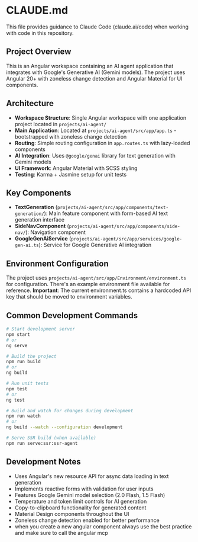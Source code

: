 # CLAUDE.md

This file provides guidance to Claude Code (claude.ai/code) when working with code in this repository.

## Project Overview

This is an Angular workspace containing an AI agent application that integrates with Google's Generative AI (Gemini models). The project uses Angular 20+ with zoneless change detection and Angular Material for UI components.

## Architecture

- **Workspace Structure**: Single Angular workspace with one application project located in `projects/ai-agent/`
- **Main Application**: Located at `projects/ai-agent/src/app/app.ts` - bootstrapped with zoneless change detection
- **Routing**: Simple routing configuration in `app.routes.ts` with lazy-loaded components
- **AI Integration**: Uses `@google/genai` library for text generation with Gemini models
- **UI Framework**: Angular Material with SCSS styling
- **Testing**: Karma + Jasmine setup for unit tests

## Key Components

- **TextGeneration** (`projects/ai-agent/src/app/components/text-generation/`): Main feature component with form-based AI text generation interface
- **SideNavComponent** (`projects/ai-agent/src/app/components/side-nav/`): Navigation component  
- **GoogleGenAiService** (`projects/ai-agent/src/app/services/google-gen-ai.ts`): Service for Google Generative AI integration

## Environment Configuration

The project uses `projects/ai-agent/src/app/Environment/environment.ts` for configuration. There's an example environment file available for reference. **Important**: The current environment.ts contains a hardcoded API key that should be moved to environment variables.

## Common Development Commands

```bash
# Start development server
npm start
# or
ng serve

# Build the project
npm run build
# or 
ng build

# Run unit tests
npm test
# or
ng test

# Build and watch for changes during development
npm run watch
# or
ng build --watch --configuration development

# Serve SSR build (when available)
npm run serve:ssr:ssr-agent
```

## Development Notes

- Uses Angular's new resource API for async data loading in text generation
- Implements reactive forms with validation for user inputs
- Features Google Gemini model selection (2.0 Flash, 1.5 Flash)
- Temperature and token limit controls for AI generation
- Copy-to-clipboard functionality for generated content
- Material Design components throughout the UI
- Zoneless change detection enabled for better performance
- when you create a new angular component always use the best practice and make sure to call the angular mcp
